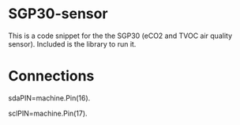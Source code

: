# SGP30-sensor

This is a code snippet for the the SGP30 (eCO2 and TVOC air quality sensor). Included is the library to run it. 

# Connections

sdaPIN=machine.Pin(16). 

sclPIN=machine.Pin(17). 

